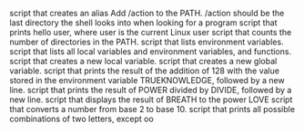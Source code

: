 script that creates an alias
Add /action to the PATH. /action should be the last directory the shell looks into when looking for a program
script that prints hello user, where user is the current Linux user
script that counts the number of directories in the PATH.
script that lists environment variables.
script that lists all local variables and environment variables, and functions.
script that creates a new local variable.
script that creates a new global variable.
script that prints the result of the addition of 128 with the value stored in the environment variable TRUEKNOWLEDGE, followed by a new line.
script that prints the result of POWER divided by DIVIDE, followed by a new line.
script that displays the result of BREATH to the power LOVE
script that converts a number from base 2 to base 10.
script that prints all possible combinations of two letters, except oo

